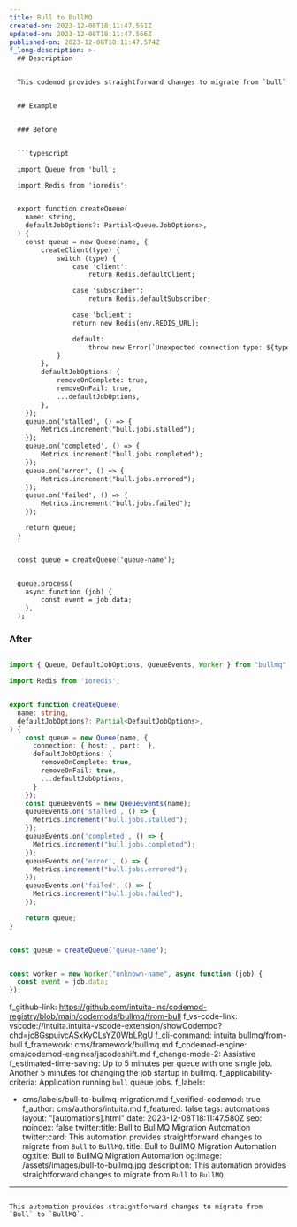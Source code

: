 ```yaml
---
title: Bull to BullMQ
created-on: 2023-12-08T18:11:47.551Z
updated-on: 2023-12-08T18:11:47.566Z
published-on: 2023-12-08T18:11:47.574Z
f_long-description: >-
  ## Description


  This codemod provides straightforward changes to migrate from `bull` to `bullmq`. You have to manually create queue names for the existing queues in your application. You need to apply these names for the created workers in the files that previously used `.process()`.


  ## Example


  ### Before


  ```typescript

  import Queue from 'bull';

  import Redis from 'ioredis';


  export function createQueue(
  	name: string,
  	defaultJobOptions?: Partial<Queue.JobOptions>,
  ) {
  	const queue = new Queue(name, {
  		createClient(type) {
  			switch (type) {
  				case 'client':
  					return Redis.defaultClient;

  				case 'subscriber':
  					return Redis.defaultSubscriber;

  				case 'bclient':
  			    return new Redis(env.REDIS_URL);

  				default:
  					throw new Error(`Unexpected connection type: ${type}`);
  			}
  		},
  		defaultJobOptions: {
  			removeOnComplete: true,
  			removeOnFail: true,
  			...defaultJobOptions,
  		},
  	});
  	queue.on('stalled', () => {
  		Metrics.increment("bull.jobs.stalled");
  	});
  	queue.on('completed', () => {
  		Metrics.increment("bull.jobs.completed");
  	});
  	queue.on('error', () => {
  		Metrics.increment("bull.jobs.errored");
  	});
  	queue.on('failed', () => {
  		Metrics.increment("bull.jobs.failed");
  	});

  	return queue;
  }


  const queue = createQueue('queue-name');


  queue.process(
  	async function (job) {
  		const event = job.data;
  	},
  );

  ```


  ### After


  ```typescript

  import { Queue, DefaultJobOptions, QueueEvents, Worker } from "bullmq";

  import Redis from 'ioredis';


  export function createQueue(
    name: string,
    defaultJobOptions?: Partial<DefaultJobOptions>,
  ) {
      const queue = new Queue(name, {
        connection: { host: , port:  },
        defaultJobOptions: {
          removeOnComplete: true,
          removeOnFail: true,
          ...defaultJobOptions,
        }
      });
      const queueEvents = new QueueEvents(name);
      queueEvents.on('stalled', () => {
        Metrics.increment("bull.jobs.stalled");
      });
      queueEvents.on('completed', () => {
        Metrics.increment("bull.jobs.completed");
      });
      queueEvents.on('error', () => {
        Metrics.increment("bull.jobs.errored");
      });
      queueEvents.on('failed', () => {
        Metrics.increment("bull.jobs.failed");
      });

      return queue;
  }


  const queue = createQueue('queue-name');


  const worker = new Worker("unknown-name", async function (job) {
    const event = job.data;
  });

  ```
f_github-link: https://github.com/intuita-inc/codemod-registry/blob/main/codemods/bullmq/from-bull
f_vs-code-link: vscode://intuita.intuita-vscode-extension/showCodemod?chd=jc8GspuivcASxKyCLsYZ0WbLRgU
f_cli-command: intuita bullmq/from-bull
f_framework: cms/framework/bullmq.md
f_codemod-engine: cms/codemod-engines/jscodeshift.md
f_change-mode-2: Assistive
f_estimated-time-saving: Up to 5 minutes per queue with one single job. Another
  5 minutes for changing the job startup in bullmq.
f_applicability-criteria: Application running `bull` queue jobs.
f_labels:
  - cms/labels/bull-to-bullmq-migration.md
f_verified-codemod: true
f_author: cms/authors/intuita.md
f_featured: false
tags: automations
layout: "[automations].html"
date: 2023-12-08T18:11:47.580Z
seo:
  noindex: false
  twitter:title: Bull to BullMQ Migration Automation
  twitter:card: This automation provides straightforward changes to migrate from
    `Bull` to `BullMQ`.
  title: Bull to BullMQ Migration Automation
  og:title: Bull to BullMQ Migration Automation
  og:image: /assets/images/bull-to-bullmq.jpg
  description: This automation provides straightforward changes to migrate from
    `Bull` to `BullMQ`.
---
```

This automation provides straightforward changes to migrate from `Bull` to `BullMQ`.